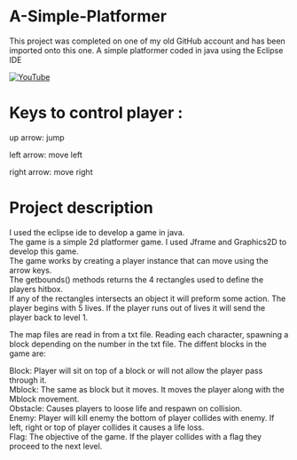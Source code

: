 # A-Simple-Platformer

This project was completed on one of my old GitHub account and has been imported onto this one.
A simple platformer coded in java using the Eclipse IDE

[![YouTube](https://img.youtube.com/vi/BknMMHymF6k/0.jpg)](https://www.youtube.com/watch?v=BknMMHymF6k)

# Keys to control player :<br />

up arrow: jump

left arrow: move left

right arrow: move right

# Project description
I used the eclipse ide to develop a game in java.<br />
The game is a simple 2d platformer game. I used Jframe and Graphics2D to develop this game.<br />
The game works by creating a player instance that can move using the arrow keys.<br />
The getbounds() methods returns the 4 rectangles used to define the players hitbox. <br />
If any of the rectangles intersects an object it will preform some action.
The player begins with 5 lives. If the player runs out of lives it will send the player back to level 1.


The map files are read in from a txt file. Reading each character, spawning a block depending on the number in the txt file.
The diffent blocks in the game are:

Block: Player will sit on top of a block or will not allow the player pass through it.<br />
Mblock: The same as block but it moves. It moves the player along with the Mblock movement.<br />
Obstacle: Causes players to loose life and respawn on collision.<br />
Enemy: Player will kill enemy the bottom of player collides with enemy. If left, right or top of player collides it causes a life loss.<br />
Flag: The objective of the game. If the player collides with a flag they proceed to the next level.<br />

